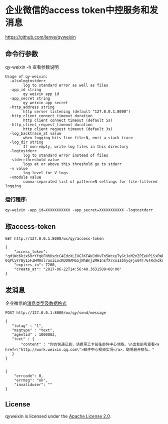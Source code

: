 # 企业微信的access token中控服务和发消息

 https://github.com/lenye/qyweixin
 
## 命令行参数  
 
 qy-weixin -h 查看参数说明
 
    Usage of qy-weixin:
      -alsologtostderr
            log to standard error as well as files
      -app_id string
            qy weixin app id
      -app_secret string
            qy weixin app secret
      -http_address string
            http server listening (default "127.0.0.1:8000")
      -http_client_connect_timeout duration
            http client connect timeout (default 5s)
      -http_client_request_timeout duration
            http client request timeout (default 3s)
      -log_backtrace_at value
            when logging hits line file:N, emit a stack trace
      -log_dir string
            If non-empty, write log files in this directory
      -logtostderr
            log to standard error instead of files
      -stderrthreshold value
            logs at or above this threshold go to stderr
      -v value
            log level for V logs
      -vmodule value
            comma-separated list of pattern=N settings for file-filtered logging
 
 
### 运行程序:
 
    qy-weixin -app_id=XXXXXXXXXXX -app_secret=XXXXXXXXXXX -logtostderr
    
   
## 取access-token

    GET http://127.0.0.1:8000/wx/qy/access-token

    {
        "access_token": "qdjWc6kix6RrYfgUFNhDxdcC4EdzXLIUGlKFANJdHvTn5WcxyTyGtJeM2nZPEeHP1SxRWkNj8uqVXp4OIoavCxAD8h_WnR120bv2wDJSOcvfKV8OQaPzjUiI4u6uaelQsi_zOtOhdiFkwgzSeTCcRYWrovmn7KTONcNu-0qPC5Yr8y15FZHM0ol7uuiLocKDO0AMo5jNhBnj2MH1nsfX7xo1sbhyqFju04T7GTRckdko4xtxh8muMteMGAiBB0xNaM4jJHGBWakaaxXMnZgz4MNdb323GELWZDglcoXl8wg",
        "expires_in": 7200,
        "create_at": "2017-06-22T14:56:40.3631589+08:00"
    }
    

## 发消息

 企业微信的[消息类型及数据格式](http://qydev.weixin.qq.com/wiki/index.php?title=消息类型及数据格式)

    POST http://127.0.0.1:8000/wx/qy/send/message

    {
       "totag" : "1",
       "msgtype" : "text",
       "agentid" : 1000002,
       "text" : {
           "content" : "你的快递已到，请携带工卡前往邮件中心领取。\n出发前可查看<a href=\"http://work.weixin.qq.com\">邮件中心视频实况</a>，聪明避开排队。"
       }
    }
    
    
    {
        "errcode": 0,
        "errmsg": "ok",
        "invaliduser": ""
    }
    
    
## License

 qyweixin is licensed under the [Apache License 2.0](https://github.com/lenye/qyweixin/blob/master/LICENSE).